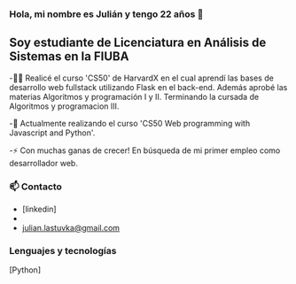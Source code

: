  

<!--
**julianlastuvka/julianlastuvka** is a ✨ _special_ ✨ repository because its `README.md` (this file) appears on your GitHub profile.

Here are some ideas to get you started:

- 🔭 I’m currently working on ...
- 🌱 I’m currently learning ...
- 👯 I’m looking to collaborate on ...
- 🤔 I’m looking for help with ...
- 💬 Ask me about ...
- 📫 How to reach me: ...
- 😄 Pronouns: ...
- ⚡ Fun fact: ...
-->

### Hola, mi nombre es Julián y tengo 22 años 👋

## Soy estudiante de Licenciatura en Análisis de Sistemas en la FIUBA

-:student: Realicé el curso 'CS50' de HarvardX en el cual aprendí las bases de desarrollo web fullstack utilizando Flask en el back-end.
Además aprobé las materias Algoritmos y programación I y II. Terminando la cursada de Algoritmos y programacion III.

-🌱 Actualmente realizando el curso 'CS50 Web programming with Javascript and Python'.

-⚡ Con muchas ganas de crecer! En búsqueda de mi primer empleo como desarrollador web.

### 📫 Contacto
- [linkedin]
- 
- julian.lastuvka@gmail.com

### Lenguajes y tecnologías

[Python]
